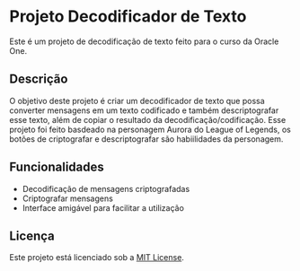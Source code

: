 # Projeto Decodificador de Texto

Este é um projeto de decodificação de texto feito para o curso da Oracle One. 

## Descrição

O objetivo deste projeto é criar um decodificador de texto que possa converter mensagens em um texto codificado e também  descriptografar esse texto, além de copiar o resultado da decodificação/codificação.
Esse projeto foi feito basdeado na personagem Aurora do League of Legends, os botões de criptografar e descriptografar são habiilidades da personagem.

## Funcionalidades

- Decodificação de mensagens criptografadas
- Criptografar mensagens
- Interface amigável para facilitar a utilização

## Licença

Este projeto está licenciado sob a [MIT License](https://opensource.org/licenses/MIT).
